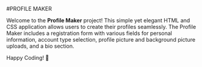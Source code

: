 #PROFILE MAKER

Welcome to the **Profile Maker** project!
This simple yet elegant HTML and CSS application allows users to create their profiles seamlessly.
The Profile Maker includes a registration form with various fields for personal information, account type selection, profile picture and background picture uploads, and a bio section.


Happy Coding! 🚀
